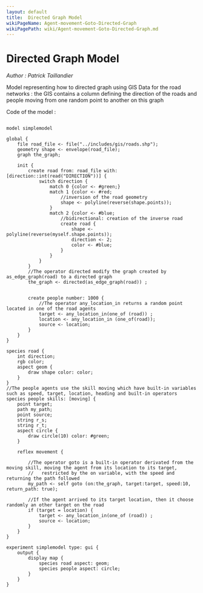 ```yaml
---
layout: default
title:  Directed Graph Model
wikiPageName: Agent-movement-Goto-Directed-Graph
wikiPagePath: wiki/Agent-movement-Goto-Directed-Graph.md
---
```


[//]: # (keyword|operator_polyline)
[//]: # (keyword|operator_reverse)
[//]: # (keyword|operator_directed)
[//]: # (keyword|statement_switch)
[//]: # (keyword|statement_match)
[//]: # (keyword|type_path)
[//]: # (keyword|concept_graph)
[//]: # (keyword|concept_agent_movement)
[//]: # (keyword|concept_skill)
#  Directed Graph Model


_Author :  Patrick Taillandier_

Model representing how to directed graph using GIS Data for the road networks : the GIS contains a column defining the direction of the roads and people moving from one random point to another on this graph


Code of the model : 

```

model simplemodel

global {
	file road_file <- file("../includes/gis/roads.shp");
	geometry shape <- envelope(road_file);
	graph the_graph; 
	
	init {
		create road from: road_file with:[direction::int(read("DIRECTION"))] {
			switch direction {
				match 0 {color <- #green;}
				match 1 {color <- #red;
					//inversion of the road geometry
					shape <- polyline(reverse(shape.points));
				}
				match 2 {color <- #blue;
					//bidirectional: creation of the inverse road
					create road {
						shape <- polyline(reverse(myself.shape.points));
						direction <- 2;
						color <- #blue;
					}
				} 
			}
		}
		//The operator directed modify the graph created by as_edge_graph(road) to a directed graph
		the_graph <- directed(as_edge_graph(road)) ;
		
		
		create people number: 1000 {
			//The operator any_location_in returns a random point located in one of the road agents
			target <- any_location_in(one_of (road)) ;
			location <- any_location_in (one_of(road));
			source <- location;
		} 
	}
}

species road {
	int direction;
	rgb color;
	aspect geom {
		draw shape color: color;
	}
}
//The people agents use the skill moving which have built-in variables such as speed, target, location, heading and built-in operators
species people skills: [moving] {
	point target;
	path my_path; 
	point source;
	string r_s;
	string r_t; 
	aspect circle {
		draw circle(10) color: #green;
	}
	
	reflex movement {
		
		//The operator goto is a built-in operator derivated from the moving skill, moving the agent from its location to its target, 
		//   restricted by the on variable, with the speed and returning the path followed
		my_path <- self goto (on:the_graph, target:target, speed:10, return_path: true);
		
		//If the agent arrived to its target location, then it choose randomly an other target on the road
		if (target = location) {			
			target <- any_location_in(one_of (road)) ;
			source <- location;
		}
	}
}

experiment simplemodel type: gui {
	output {
		display map {
			species road aspect: geom;
			species people aspect: circle;
		}
	}
}
```
